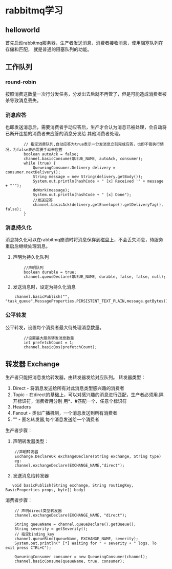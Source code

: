 # rabbitmq学习
## helloworld
首先启动rabbitmq服务器，生产者发送消息，消费者接收消息，使用阻塞队列在存储和匹配，
就是普通的阻塞队列的功能。

## 工作队列
### round-robin
按照消费这数量一次行分发任务，分发出去后就不再管了，但是可能造成消费者被杀导致消息丢失。
### 消息应答
也即发送消息后，需要消费者手动应答后，生产才会认为消息已被处理，会自动将已断开连接的消费者未应答的消息分发给
其他消费者处理。
```
        // 指定消费队列,自动应答为true表示一分发消息立刻完成应答，也即不管执行情况，为false表示需要手动来应答
        boolean autoAck = false;
        channel.basicConsume(QUEUE_NAME, autoAck, consumer);
        while (true) {
            QueueingConsumer.Delivery delivery = consumer.nextDelivery();
            String message = new String(delivery.getBody());
            System.out.println(hashCode + " [x] Received '" + message + "'");
            doWork(message);
            System.out.println(hashCode + " [x] Done");
            //发送应答
            channel.basicAck(delivery.getEnvelope().getDeliveryTag(), false);
        }
```
### 消息持久化
消息持久化可以在rabbitmq崩溃时将消息保存到磁盘上，不会丢失消息，待服务重启后继续处理消息。
1. 声明为持久化队列
```
        //声明队列
        boolean durable = true;
        channel.queueDeclare(QUEUE_NAME, durable, false, false, null);
```
2. 发送消息时，设定为持久化消息
```
    channel.basicPublish("", "task_queue",MessageProperties.PERSISTENT_TEXT_PLAIN,message.getBytes());
```
### 公平转发
 公平转发，设置每个消费者最大待处理消息数量。
 ```
         //设置最大服务转发消息数量
         int prefetchCount = 1;
         channel.basicQos(prefetchCount);
 ```
 ## 转发器 Exchange
 生产者只能把消息发给转发器，由转发器发给对应队列。
 转发器类型：
 1. Direct - 将消息发送给所有对此消息类型感兴趣的消费者
 2. Topic - 在direct的基础上，可以对感兴趣的消息进行匹配，生产者必须用.隔开标识符，消费者用分别
 用*、#匹配一个、任意个标识符
 3. Headers
 4. Fanout - 类似广播机制，一个消息发送到所有消费者
 5. "" - 匿名转发器,每个消息发送给一个消费者
 
 生产者步骤：
 1. 声明转发器类型：
 ```
     //声明转发器
     Exchange.DeclareOk exchangeDeclare(String exchange, String type)
     eg:
     channel.exchangeDeclare(EXCHANGE_NAME,"direct");
 ```
 2. 发送消息给转发器
 ```
    void basicPublish(String exchange, String routingKey, BasicProperties props, byte[] body)
 ```
 消费者步骤：
 ```
     // 声明direct类型转发器
     channel.exchangeDeclare(EXCHANGE_NAME, "direct");
    
     String queueName = channel.queueDeclare().getQueue();
     String severity = getSeverity();
     // 指定binding_key
     channel.queueBind(queueName, EXCHANGE_NAME, severity);
     System.out.println(" [*] Waiting for " + severity + " logs. To exit press CTRL+C");
    
     QueueingConsumer consumer = new QueueingConsumer(channel);
     channel.basicConsume(queueName, true, consumer);
 ```
